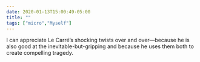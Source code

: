 ```yaml
---
date: 2020-01-13T15:00:49-05:00
title: ""
tags: ["micro","Myself"]
---
```

I can appreciate Le Carré’s shocking twists over and over—because he is also good at the inevitable-but-gripping and because he uses them both to create compelling tragedy.
